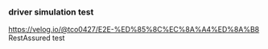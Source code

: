 ### driver simulation test

https://velog.io/@tco0427/E2E-%ED%85%8C%EC%8A%A4%ED%8A%B8
RestAssured test
